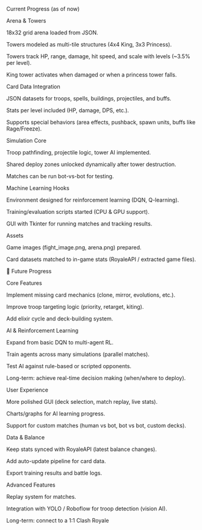 Current Progress (as of now)

Arena & Towers

18x32 grid arena loaded from JSON.

Towers modeled as multi-tile structures (4x4 King, 3x3 Princess).

Towers track HP, range, damage, hit speed, and scale with levels (~3.5% per level).

King tower activates when damaged or when a princess tower falls.

Card Data Integration

JSON datasets for troops, spells, buildings, projectiles, and buffs.

Stats per level included (HP, damage, DPS, etc.).

Supports special behaviors (area effects, pushback, spawn units, buffs like Rage/Freeze).

Simulation Core

Troop pathfinding, projectile logic, tower AI implemented.

Shared deploy zones unlocked dynamically after tower destruction.

Matches can be run bot-vs-bot for testing.

Machine Learning Hooks

Environment designed for reinforcement learning (DQN, Q-learning).

Training/evaluation scripts started (CPU & GPU support).

GUI with Tkinter for running matches and tracking results.

Assets

Game images (fight_image.png, arena.png) prepared.

Card datasets matched to in-game stats (RoyaleAPI / extracted game files).

🚀 Future Progress

Core Features

Implement missing card mechanics (clone, mirror, evolutions, etc.).

Improve troop targeting logic (priority, retarget, kiting).

Add elixir cycle and deck-building system.

AI & Reinforcement Learning

Expand from basic DQN to multi-agent RL.

Train agents across many simulations (parallel matches).

Test AI against rule-based or scripted opponents.

Long-term: achieve real-time decision making (when/where to deploy).

User Experience

More polished GUI (deck selection, match replay, live stats).

Charts/graphs for AI learning progress.

Support for custom matches (human vs bot, bot vs bot, custom decks).

Data & Balance

Keep stats synced with RoyaleAPI (latest balance changes).

Add auto-update pipeline for card data.

Export training results and battle logs.

Advanced Features

Replay system for matches.

Integration with YOLO / Roboflow for troop detection (vision AI).

Long-term: connect to a 1:1 Clash Royale
